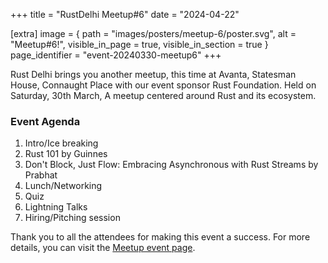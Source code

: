 +++
title = "RustDelhi Meetup#6"
date = "2024-04-22"

[extra]
    image = { path = "images/posters/meetup-6/poster.svg", alt = "Meetup#6!", visible_in_page = true, visible_in_section = true }
    page_identifier = "event-20240330-meetup6"
+++

Rust Delhi brings you another meetup, this time at Avanta, Statesman House, Connaught Place with our event sponsor Rust Foundation. Held on Saturday, 30th March, A meetup centered around Rust and its ecosystem.

### Event Agenda

1. Intro/Ice breaking
2. Rust 101 by Guinnes
3. Don't Block, Just Flow: Embracing Asynchronous with Rust Streams by Prabhat
4. Lunch/Networking
5. Quiz
6. Lightning Talks
7. Hiring/Pitching session

Thank you to all the attendees for making this event a success. For more details, you can visit the [Meetup event page](https://www.meetup.com/rustdelhi/events/299771772/).